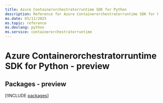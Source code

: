 ```yaml
---
title: Azure Containerorchestratorruntime SDK for Python
description: Reference for Azure Containerorchestratorruntime SDK for Python
ms.date: 03/11/2025
ms.topic: reference
ms.devlang: python
ms.service: containerorchestratorruntime
---
```

# Azure Containerorchestratorruntime SDK for Python - preview
## Packages - preview
[!INCLUDE [packages](containerorchestratorruntime-index.md)]
